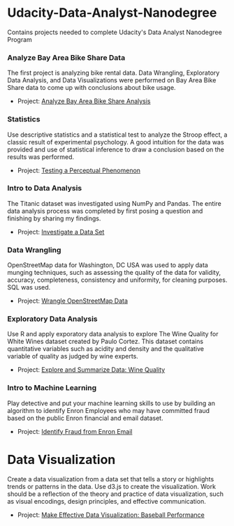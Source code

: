 
# Udacity-Data-Analyst-Nanodegree
Contains projects needed to complete Udacity's Data Analyst Nanodegree Program

### Analyze Bay Area Bike Share Data  
The first project is analyzing bike rental data.  Data Wrangling, Exploratory Data Analysis, and Data Visualizations were performed on Bay Area Bike Share data to come up with conclusions about bike usage.  
 - Project: [Analyze Bay Area Bike Share Analysis](https://github.com/jeff-daniels/Udacity-Data-Analyst-Nanodegree/blob/master/1-Bay-Area-Bike-Share-Analysis/Bay_Area_Bike_Share_Analysis.pdf)

### Statistics  
Use descriptive statistics and a statistical test to analyze the Stroop effect, a classic result of experimental psychology. A good intuition for the data was provided and use of statistical inference to draw a conclusion based on the results was performed.  
 - Project: [Testing a Perceptual Phenomenon](https://github.com/jeff-daniels/Udacity-Data-Analyst-Nanodegree/blob/master/2-Statistics/Statistics%20Project.ipynb)

### Intro to Data Analysis  
The Titanic dataset was investigated using NumPy and Pandas.  The entire data analysis process was completed by first posing a question and finishing by sharing my findings.  
 - Project: [Investigate a Data Set](https://github.com/jeff-daniels/Udacity-Data-Analyst-Nanodegree/blob/master/3-Intro-to-Data-Analysis/Investigate%20a%20Data%20Set.ipynb)

### Data Wrangling
OpenStreetMap data for Washington, DC USA was used to apply data munging techniques, such as assessing the quality of the data for validity, accuracy, completeness, consistency and uniformity, for cleaning purposes.  SQL was used.  
 - Project: [Wrangle OpenStreetMap Data](https://github.com/jeff-daniels/Udacity-Data-Analyst-Nanodegree/blob/master/4-Data-Wrangling/report.pdf)

### Exploratory Data Analysis  
Use R and apply exporatory data analysis to explore The Wine Quality for White Wines dataset created by Paulo Cortez.  This dataset contains quantitative variables such as acidity and density and the qualitative variable of quality as judged by wine experts.  
 - Project: [Explore and Summarize Data: Wine Quality](https://github.com/jeff-daniels/Udacity-Data-Analyst-Nanodegree/blob/master/5-Exploratory-Data-Analysis/Wine%20Quality%20Exploratory%20Data%20Analysis.pdf)

### Intro to Machine Learning  
Play detective and put your machine learning skills to use by building an algorithm to identify Enron Employees who may have committed fraud based on the public Enron financial and email dataset.  
 - Project: [Identify Fraud from Enron Email](https://github.com/jeff-daniels/Udacity-Data-Analyst-Nanodegree/blob/master/6-Intro-to-Machine-Learning/report.pdf)  

# Data Visualization
Create a data visualization from a data set that tells a story or highlights trends or patterns in the data. Use d3.js to create the visualization. Work should be a reflection of the theory and practice of data visualization, such as visual encodings, design principles, and effective communication.  

 - Project: [Make Effective Data Visualization: Baseball Performance](https://github.com/jeff-daniels/Udacity-Data-Analyst-Nanodegree/blob/master/7-Data-Visualization/index.html)  
